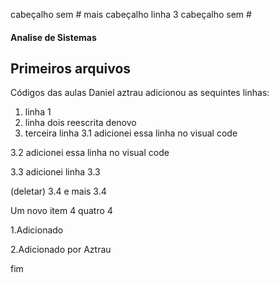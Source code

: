 cabeçalho sem #
mais cabeçalho
linha 3
cabeçalho sem #
#### Analise de Sistemas
## Primeiros arquivos
Códigos das aulas
Daniel aztrau adicionou as sequintes linhas:
 1. linha 1
 2. linha dois reescrita denovo
 3. terceira linha
 3.1 adicionei essa linha no visual code

 3.2 adicionei essa linha no visual code

 3.3 adicionei linha 3.3

(deletar) 3.4 e mais 3.4

Um novo item 4 quatro 4

1.Adicionado

2.Adicionado por Aztrau

fim
